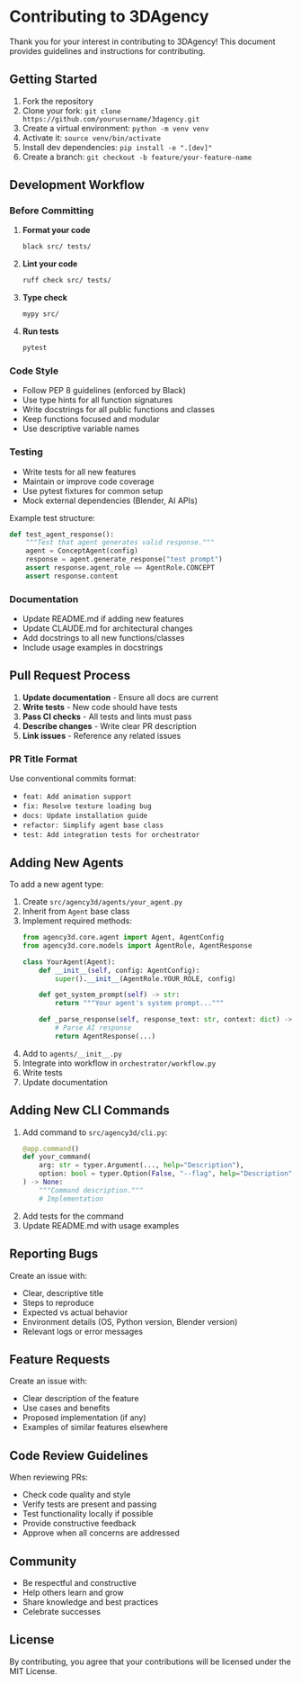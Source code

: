 # Contributing to 3DAgency

Thank you for your interest in contributing to 3DAgency! This document provides guidelines and instructions for contributing.

## Getting Started

1. Fork the repository
2. Clone your fork: `git clone https://github.com/yourusername/3dagency.git`
3. Create a virtual environment: `python -m venv venv`
4. Activate it: `source venv/bin/activate`
5. Install dev dependencies: `pip install -e ".[dev]"`
6. Create a branch: `git checkout -b feature/your-feature-name`

## Development Workflow

### Before Committing

1. **Format your code**
   ```bash
   black src/ tests/
   ```

2. **Lint your code**
   ```bash
   ruff check src/ tests/
   ```

3. **Type check**
   ```bash
   mypy src/
   ```

4. **Run tests**
   ```bash
   pytest
   ```

### Code Style

- Follow PEP 8 guidelines (enforced by Black)
- Use type hints for all function signatures
- Write docstrings for all public functions and classes
- Keep functions focused and modular
- Use descriptive variable names

### Testing

- Write tests for all new features
- Maintain or improve code coverage
- Use pytest fixtures for common setup
- Mock external dependencies (Blender, AI APIs)

Example test structure:
```python
def test_agent_response():
    """Test that agent generates valid response."""
    agent = ConceptAgent(config)
    response = agent.generate_response("test prompt")
    assert response.agent_role == AgentRole.CONCEPT
    assert response.content
```

### Documentation

- Update README.md if adding new features
- Update CLAUDE.md for architectural changes
- Add docstrings to all new functions/classes
- Include usage examples in docstrings

## Pull Request Process

1. **Update documentation** - Ensure all docs are current
2. **Write tests** - New code should have tests
3. **Pass CI checks** - All tests and lints must pass
4. **Describe changes** - Write clear PR description
5. **Link issues** - Reference any related issues

### PR Title Format

Use conventional commits format:
- `feat: Add animation support`
- `fix: Resolve texture loading bug`
- `docs: Update installation guide`
- `refactor: Simplify agent base class`
- `test: Add integration tests for orchestrator`

## Adding New Agents

To add a new agent type:

1. Create `src/agency3d/agents/your_agent.py`
2. Inherit from `Agent` base class
3. Implement required methods:
   ```python
   from agency3d.core.agent import Agent, AgentConfig
   from agency3d.core.models import AgentRole, AgentResponse

   class YourAgent(Agent):
       def __init__(self, config: AgentConfig):
           super().__init__(AgentRole.YOUR_ROLE, config)

       def get_system_prompt(self) -> str:
           return """Your agent's system prompt..."""

       def _parse_response(self, response_text: str, context: dict) -> AgentResponse:
           # Parse AI response
           return AgentResponse(...)
   ```
4. Add to `agents/__init__.py`
5. Integrate into workflow in `orchestrator/workflow.py`
6. Write tests
7. Update documentation

## Adding New CLI Commands

1. Add command to `src/agency3d/cli.py`:
   ```python
   @app.command()
   def your_command(
       arg: str = typer.Argument(..., help="Description"),
       option: bool = typer.Option(False, "--flag", help="Description")
   ) -> None:
       """Command description."""
       # Implementation
   ```
2. Add tests for the command
3. Update README.md with usage examples

## Reporting Bugs

Create an issue with:
- Clear, descriptive title
- Steps to reproduce
- Expected vs actual behavior
- Environment details (OS, Python version, Blender version)
- Relevant logs or error messages

## Feature Requests

Create an issue with:
- Clear description of the feature
- Use cases and benefits
- Proposed implementation (if any)
- Examples of similar features elsewhere

## Code Review Guidelines

When reviewing PRs:
- Check code quality and style
- Verify tests are present and passing
- Test functionality locally if possible
- Provide constructive feedback
- Approve when all concerns are addressed

## Community

- Be respectful and constructive
- Help others learn and grow
- Share knowledge and best practices
- Celebrate successes

## License

By contributing, you agree that your contributions will be licensed under the MIT License.
